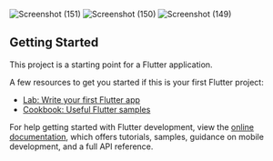 

![Screenshot (151)](https://github.com/opi1001/FireBase_Project/assets/134625691/3bb02b38-f5f7-415e-8a22-3c6d7aa818d1)
![Screenshot (150)](https://github.com/opi1001/FireBase_Project/assets/134625691/47f5edae-87fa-4108-92e4-659ad4b7bcbc)
![Screenshot (149)](https://github.com/opi1001/FireBase_Project/assets/134625691/68059c6d-281b-40d0-9053-ae44f73d49c3)



## Getting Started

This project is a starting point for a Flutter application.

A few resources to get you started if this is your first Flutter project:

- [Lab: Write your first Flutter app](https://docs.flutter.dev/get-started/codelab)
- [Cookbook: Useful Flutter samples](https://docs.flutter.dev/cookbook)

For help getting started with Flutter development, view the
[online documentation](https://docs.flutter.dev/), which offers tutorials,
samples, guidance on mobile development, and a full API reference.

